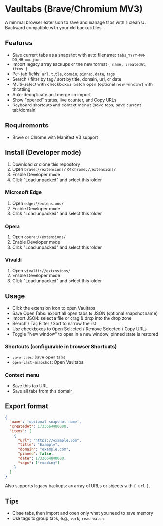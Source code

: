 # Vaultabs (Brave/Chromium MV3)

A minimal browser extension to save and manage tabs with a clean UI. Backward compatible with your old backup files.

## Features
- Save current tabs as a snapshot with auto filename: `tabs_YYYY-MM-DD_HH-mm.json`
- Import legacy array backups or the new format `{ name, createdAt, items }`
- Per-tab fields: `url`, `title`, `domain`, `pinned`, `date`, `tags`
- Search / filter by tag / sort by title, domain, url, or date
- Multi-select with checkboxes, batch open (optional new window) with throttling
- Auto-deduplicate and merge on import
- Show "opened" status, live counter, and Copy URLs
- Keyboard shortcuts and context menus (save tabs, save current tab/domain)

## Requirements
- Brave or Chrome with Manifest V3 support

## Install (Developer mode)
1. Download or clone this repository
2. Open `brave://extensions/` or `chrome://extensions/`
3. Enable Developer mode
4. Click "Load unpacked" and select this folder

### Microsoft Edge
1. Open `edge://extensions/`
2. Enable Developer mode
3. Click "Load unpacked" and select this folder

### Opera
1. Open `opera://extensions/`
2. Enable Developer mode
3. Click "Load unpacked" and select this folder

### Vivaldi
1. Open `vivaldi://extensions/`
2. Enable Developer mode
3. Click "Load unpacked" and select this folder

## Usage
- Click the extension icon to open Vaultabs
- Save Open Tabs: export all open tabs to JSON (optional snapshot name)
- Import JSON: select a file or drag & drop into the drop zone
- Search / Tag Filter / Sort to narrow the list
- Use checkboxes to Open Selected / Remove Selected / Copy URLs
- Toggle "New window" to open in a new window; pinned state is restored

### Shortcuts (configurable in browser Shortcuts)
- `save-tabs`: Save open tabs
- `open-last-snapshot`: Open Vaultabs

### Context menu
- Save this tab URL
- Save all tabs from this domain

## Export format
```json
{
  "name": "optional snapshot name",
  "createdAt": 1733664000000,
  "items": [
    {
      "url": "https://example.com",
      "title": "Example",
      "domain": "example.com",
      "pinned": false,
      "date": 1733664000000,
      "tags": ["reading"]
    }
  ]
}
```
Also supports legacy backups: an array of URLs or objects with `{ url }`.

## Tips
- Close tabs, then import and open only what you need to save memory
- Use tags to group tabs, e.g., `work`, `read`, `watch`
